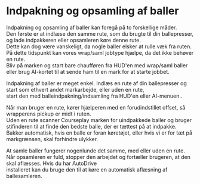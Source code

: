 # Indpakning og opsamling af baller
  
Indpakning og opsamling af baller kan foregå på to forskellige måder.  
Den første er at indlæse den samme rute, som du brugte til din ballepresser, og lade indpakkeren eller opsamleren køre denne rute.  
Dette kan dog være vanskeligt, da nogle baller elsker at rulle væk fra ruten.  
På dette tidspunkt kan vores wrap/saml jobtype hjælpe, da det ikke behøver en rute.  
Bliv på marken og start bare chaufføren fra HUD'en med wrap/saml baller eller brug AI-kortet til at sende ham til en mark for at starte jobbet.  


  
Indpakning af baller er meget enkel. Indlæs en rute af din ballepresser og start som ethvert andet markarbejde, eller uden en rute,  
start den med balleindpakning/indsamling fra HUD'en eller AI-menuen..  


  
Når man bruger en rute, kører hjælperen med en forudindstillet offset, så wrapperens pickup er midt i ruten.  
Uden en rute scanner Courseplay marken for uindpakkede baller og bruger stifinderen til at finde den bedste balle, der er tættest på at indpakke.  
Bakker automatisk, hvis en balle er foran køretøjet, eller hvis vi er for tæt på markgrænsen, skal forhindre ulykker.  


  
At samle baller fungerer nogenlunde det samme, med eller uden en rute.  
Når opsamleren er fuld, stopper den arbejdet og fortæller brugeren, at den skal aflæsses. Hvis du har AutoDrive  
installeret kan du bruge den til at køre en automatisk aflæsning af ballesamleren.  


